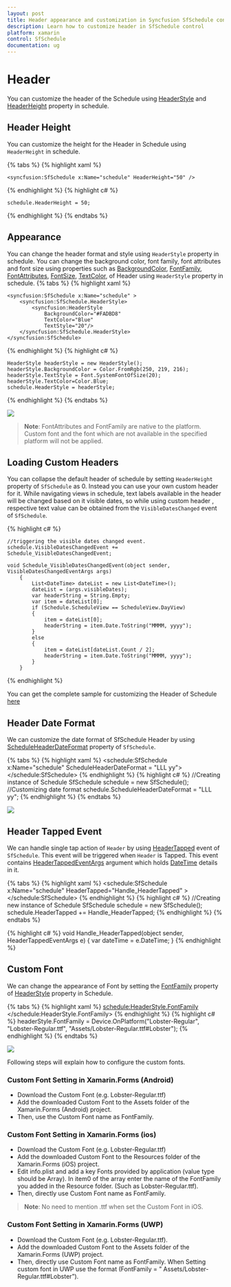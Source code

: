 ```yaml
---     
layout: post     
title: Header appearance and customization in Syncfusion SfSchedule control for Xamarin.Forms     
description: Learn how to customize header in SfSchedule control 
platform: xamarin    
control: SfSchedule     
documentation: ug   
---  
```


# Header

You can customize the header of the Schedule using [HeaderStyle](http://help.syncfusion.com/cr/cref_files/xamarin/sfschedule/Syncfusion.SfSchedule.XForms~Syncfusion.SfSchedule.XForms.HeaderStyle.html) and [HeaderHeight](http://help.syncfusion.com/cr/cref_files/xamarin/sfschedule/Syncfusion.SfSchedule.XForms~Syncfusion.SfSchedule.XForms.SfSchedule~HeaderHeightProperty.html) property in schedule.

## Header Height

You can customize the height for the Header in Schedule using `HeaderHeight` in schedule.

{% tabs %} 
{% highlight xaml %}
        
    <syncfusion:SfSchedule x:Name="schedule" HeaderHeight="50" />

{% endhighlight %} 
{% highlight c# %}

	schedule.HeaderHeight = 50;

{% endhighlight %}
{% endtabs %} 

## Appearance

You can change the header format and style using `HeaderStyle` property in schedule.
You can change the background color, font family, font attributes and font size using properties such as [BackgroundColor](http://help.syncfusion.com/cr/cref_files/xamarin/sfschedule/Syncfusion.SfSchedule.XForms~Syncfusion.SfSchedule.XForms.HeaderStyle~BackgroundColorProperty.html), [FontFamily](http://help.syncfusion.com/cr/cref_files/xamarin/sfschedule/Syncfusion.SfSchedule.XForms~Syncfusion.SfSchedule.XForms.HeaderStyle~FontFamilyProperty.html), [FontAttributes](http://help.syncfusion.com/cr/cref_files/xamarin/sfschedule/Syncfusion.SfSchedule.XForms~Syncfusion.SfSchedule.XForms.HeaderStyle~FontAttributesProperty.html), [FontSize](http://help.syncfusion.com/cr/cref_files/xamarin/sfschedule/Syncfusion.SfSchedule.XForms~Syncfusion.SfSchedule.XForms.HeaderStyle~FontSizeProperty.html), [TextColor](http://help.syncfusion.com/cr/cref_files/xamarin/sfschedule/Syncfusion.SfSchedule.XForms~Syncfusion.SfSchedule.XForms.HeaderStyle~TextColorProperty.html), of Header using `HeaderStyle` property in schedule.
{% tabs %} 
{% highlight xaml %}

    <syncfusion:SfSchedule x:Name="schedule" >
		<syncfusion:SfSchedule.HeaderStyle>
			<syncfusion:HeaderStyle
				BackgroundColor="#FADBD8" 
				TextColor="Blue" 
				TextStyle="20"/>
		</syncfusion:SfSchedule.HeaderStyle>
	</syncfusion:SfSchedule>

{% endhighlight %}
{% highlight c# %}

	HeaderStyle headerStyle = new HeaderStyle();
	headerStyle.BackgroundColor = Color.FromRgb(250, 219, 216);
	headerStyle.TextStyle = Font.SystemFontOfSize(20);
	headerStyle.TextColor=Color.Blue;
	schedule.HeaderStyle = headerStyle;

{% endhighlight %}
{% endtabs %} 

![](Header_images/HeaderStyle.png) 

>**Note**:  FontAttributes and FontFamily are native to the  platform. Custom font and the font which are not available in the specified platform will not be applied.

## Loading Custom Headers

You can collapse the default header of schedule by setting `HeaderHeight` property of `SfSchedule` as 0. Instead you can use your own custom header for it. While navigating views in schedule, text labels available in the header will be changed based on it visible dates, so while using custom header , respective text value can be obtained from the `VisibleDatesChanged` event of `SfSchedule`.

{% highlight c# %}
    
    //triggering the visible dates changed event.
    schedule.VisibleDatesChangedEvent += Schedule_VisibleDatesChangedEvent;
    
    void Schedule_VisibleDatesChangedEvent(object sender, VisibleDatesChangedEventArgs args)
        {
            List<DateTime> dateList = new List<DateTime>();
            dateList = (args.visibleDates);
			var headerString = String.Empty;
            var item = dateList[0];
			if (Schedule.ScheduleView == ScheduleView.DayView)
			{
				item = dateList[0];
				headerString = item.Date.ToString("MMMM, yyyy");
			}
			else
			{
				item = dateList[dateList.Count / 2];
				headerString = item.Date.ToString("MMMM, yyyy");
			}
        }

{% endhighlight %}

You can get the complete sample for customizing the Header of Schedule [here](http://www.syncfusion.com/downloads/support/directtrac/general/ze/Header_Sample-1251673941.zip)

## Header Date Format

We can customize the date format of SfSchedule Header by using [ScheduleHeaderDateFormat](http://help.syncfusion.com/cr/cref_files/xamarin/sfschedule/Syncfusion.SfSchedule.XForms~Syncfusion.SfSchedule.XForms.SfSchedule~ScheduleHeaderDateFormat.html) property of `SfSchedule`.

{% tabs %}
{% highlight xaml %}
<schedule:SfSchedule x:Name="schedule"
                                     ScheduleHeaderDateFormat = "LLL yy">
</schedule:SfSchedule>
{% endhighlight %}
{% highlight c# %}
//Creating instance of Schedule
SfSchedule schedule = new SfSchedule();
//Customizing date format
schedule.ScheduleHeaderDateFormat = "LLL yy";
{% endhighlight %}
{% endtabs %}

![](Header_images/HeaderDateFormat.png)

## Header Tapped Event

We can handle single tap action of `Header` by using [HeaderTapped](http://help.syncfusion.com/cr/cref_files/xamarin/sfschedule/Syncfusion.SfSchedule.XForms~Syncfusion.SfSchedule.XForms.SfSchedule~HeaderTapped_EV.html) event of `SfSchedule`. This event will be triggered when `Header` is Tapped. This event contains [HeaderTappedEventArgs](http://help.syncfusion.com/cr/cref_files/xamarin/sfschedule/Syncfusion.SfSchedule.XForms~Syncfusion.SfSchedule.XForms.HeaderTappedEventArgs.html) argument which holds [DateTime](https://help.syncfusion.com/cr/cref_files/xamarin/sfschedule/Syncfusion.SfSchedule.XForms~Syncfusion.SfSchedule.XForms.CellTappedEventArgs~Datetime.html) details in it.

{% tabs %}
{% highlight xaml %}
<schedule:SfSchedule x:Name="schedule"
                                     HeaderTapped="Handle_HeaderTapped" >
</schedule:SfSchedule>
{% endhighlight %}
{% highlight c# %}
//Creating  new instance of Schedule
SfSchedule schedule = new SfSchedule();
schedule.HeaderTapped += Handle_HeaderTapped;
{% endhighlight %}
{% endtabs %}

{% highlight c# %}
void Handle_HeaderTapped(object sender, HeaderTappedEventArgs e)
{
var dateTime = e.DateTime;
}
{% endhighlight %}

## Custom Font

We can change the appearance of Font by setting the  [FontFamily](http://help.syncfusion.com/cr/cref_files/xamarin/sfschedule/Syncfusion.SfSchedule.XForms~Syncfusion.SfSchedule.XForms.ViewHeaderStyle~FontFamilyProperty.html) property of [HeaderStyle](https://help.syncfusion.com/xamarin/sfschedule/headers#appearance) property in Schedule.

{% tabs %} 
{% highlight xaml %}
<schedule:HeaderStyle.FontFamily>
	<OnPlatform x:TypeArguments="x:String" iOS="Lobster-Regular" Android="Lobster-Regular.ttf" WinPhone="Assets/Lobster-Regular.ttf#Lobster" />
</schedule:HeaderStyle.FontFamily>
{% endhighlight %}
{% highlight c# %}
headerStyle.FontFamily = Device.OnPlatform("Lobster-Regular", "Lobster-Regular.ttf", "Assets/Lobster-Regular.ttf#Lobster");
{% endhighlight %}
{% endtabs %} 

![](Header_images/customfontheader.png) 

Following steps will explain how to configure the custom fonts.

### Custom Font Setting in Xamarin.Forms (Android) 
* Download the Custom Font (e.g. Lobster-Regular.ttf) 
* Add the downloaded Custom Font to the Assets folder of the Xamarin.Forms (Android) project.
* Then, use the Custom Font name as FontFamily.
### Custom Font Setting in Xamarin.Forms (ios)
* Download the Custom Font (e.g. Lobster-Regular.ttf)
* Add the downloaded Custom Font to the Resources folder of the Xamarin.Forms (iOS) project.
* Edit info.plist and add a key Fonts provided by application (value type should be Array). In item0 of the array enter the name of the FontFamily you added in the Resource folder. (Such as Lobster-Regular.ttf).
* Then, directly use Custom Font name as FontFamily.

>**Note**:
 No need to mention .ttf when set the Custom Font in iOS.

### Custom Font Setting in Xamarin.Forms (UWP)
* Download the Custom Font (e.g. Lobster-Regular.ttf).
* Add the downloaded Custom Font to the Assets folder of the Xamarin.Forms (UWP) project.
* Then, directly use Custom Font name as FontFamily. When Setting custom font in UWP use the format (FontFamily = ” Assets/Lobster-Regular.ttf#Lobster”).
